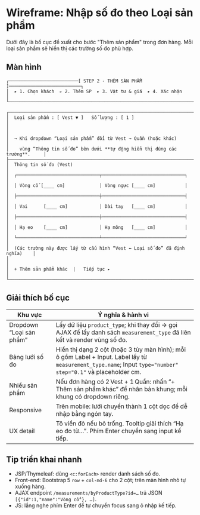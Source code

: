 # Wireframe: Nhập số đo theo Loại sản phẩm

Dưới đây là bố cục đề xuất cho bước "Thêm sản phẩm" trong đơn hàng. Mỗi loại sản phẩm sẽ hiển thị các trường số đo phù hợp.

## Màn hình
```
┌──────────────────────────[ STEP 2 ‑ THÊM SẢN PHẨM ]───────────────────────────┐
│  ▸ 1. Chọn khách  ▹ 2. Thêm SP  ▸ 3. Vật tư & giá  ▸ 4. Xác nhận             │
└───────────────────────────────────────────────────────────────────────────────┘

┌───────────────────────────────────────────────────────────────────────────────┐
│  Loại sản phẩm : [ Vest ▼ ]   Số lượng : [ 1 ]                               │
│                                                                              │
│  → Khi dropdown “Loại sản phẩm” đổi từ Vest → Quần (hoặc khác)               │
│    vùng “Thông tin số đo” bên dưới **tự động hiển thị đúng các trường**.     │
├───────────────────────────────────────────────────────────────────────────────┤
│  Thông tin số đo (Vest)                                                      │
│  ┌───────────────────────────────┬───────────────────────────────┐           │
│  │ Vòng cổ [____ cm]             │ Vòng ngực [____ cm]           │           │
│  ├───────────────────────────────┼───────────────────────────────┤           │
│  │ Vai      [____ cm]            │ Dài tay   [____ cm]           │           │
│  ├───────────────────────────────┼───────────────────────────────┤           │
│  │ Hạ eo    [____ cm]            │ Hạ mông   [____ cm]           │           │
│  └───────────────────────────────┴───────────────────────────────┘           │
│  (Các trường này được lấy từ cấu hình “Vest ↔ Loại số đo” đã định nghĩa)    │
│                                                                              │
│  + Thêm sản phẩm khác  |   Tiếp tục ▸                                         │
└───────────────────────────────────────────────────────────────────────────────┘
```

## Giải thích bố cục

| Khu vực | Ý nghĩa & hành vi |
| --- | --- |
| Dropdown “Loại sản phẩm” | Lấy dữ liệu `product_type`; khi thay đổi → gọi AJAX để lấy danh sách `measurement_type` đã liên kết và render vùng số đo. |
| Bảng lưới số đo | Hiển thị dạng 2 cột (hoặc 3 tùy màn hình); mỗi ô gồm Label + Input. Label lấy từ `measurement_type.name`; Input `type="number"` `step="0.1"` và placeholder cm. |
| Nhiều sản phẩm | Nếu đơn hàng có 2 Vest + 1 Quần: nhấn “+ Thêm sản phẩm khác” để nhân bản khung; mỗi khung có dropdown riêng. |
| Responsive | Trên mobile: lưới chuyển thành 1 cột dọc để dễ nhập bằng ngón tay. |
| UX detail | Tô viền đỏ nếu bỏ trống. Tooltip giải thích “Hạ eo đo từ…”. Phím Enter chuyển sang input kế tiếp. |

## Tip triển khai nhanh

- JSP/Thymeleaf: dùng `<c:forEach>` render danh sách số đo.
- Front-end: Bootstrap 5 `row` + `col-md-6` cho 2 cột; trên màn hình nhỏ tự xuống hàng.
- AJAX endpoint `/measurements/byProductType?id=…` trả JSON `[{"id":1,"name":"Vòng cổ"}, …]`.
- JS: lắng nghe phím Enter để tự chuyển focus sang ô nhập kế tiếp.
